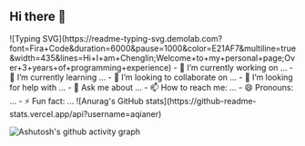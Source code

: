 ## Hi there 👋

<!--
**aqianer/aqianer** is a ✨ _special_ ✨ repository because its `README.md` (this file) appears on your GitHub profile.

Here are some ideas to get you started:

-->


<tr>
  <td>![Typing SVG](https://readme-typing-svg.demolab.com?font=Fira+Code&duration=6000&pause=1000&color=E21AF7&multiline=true&width=435&lines=Hi+I+am+Chenglin;Welcome+to+my+personal+page;Over+3+years+of+programming+experience)</td>
  <td>- 🔭 I’m currently working on ...
- 🌱 I’m currently learning ...
- 👯 I’m looking to collaborate on ...
- 🤔 I’m looking for help with ...
- 💬 Ask me about ...
- 📫 How to reach me: ...
- 😄 Pronouns: ...
- ⚡ Fun fact: ...</td>
</tr>
![Anurag's GitHub stats](https://github-readme-stats.vercel.app/api?username=aqianer)




![Ashutosh's github activity graph](https://github-readme-activity-graph.vercel.app/graph?username=aqianer&bg_color=fffff0&color=708090&line=24292e&point=24292e&area=true&hide_border=true)


